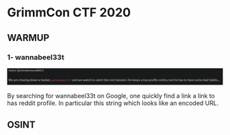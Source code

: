 # GrimmCon CTF 2020

## WARMUP

### 1- wannabeel33t

![](images/wannabeel33t.png)

By searching for wannabeel33t on Google, one quickly find a link a link to has reddit profile. In particular this string which looks like an encoded URL.

## OSINT



